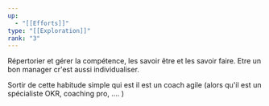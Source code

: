 ```yaml
---
up:
  - "[[Efforts]]"
type: "[[Exploration]]"
rank: "3"
---
```

Répertorier et gérer la compétence, les savoir être et les savoir faire.
Etre un bon manager cr'est aussi individualiser.

Sortir de cette habitude simple qui est il est un coach agile (alors qu'il est un spécialiste OKR, coaching pro, .... )
